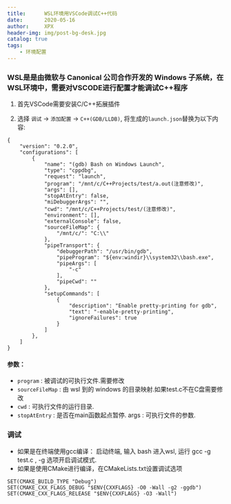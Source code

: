 ```yaml
---
title:      WSL环境用VSCode调试C++代码
date:       2020-05-16
author:     XPX
header-img: img/post-bg-desk.jpg
catalog: true
tags:
    - 环境配置
---
```


### WSL是是由微软与 Canonical 公司合作开发的 Windows 子系统，在WSL环境中，需要对VSCODE进行配置才能调试C++程序


1. 首先VSCode需要安装C/C++拓展插件

2. 选择 `调试` -> `添加配置` -> `C++(GDB/LLDB)`, 将生成的`launch.json`替换为以下内容:

   

```
{ 
    "version": "0.2.0",
    "configurations": [
        {
            "name": "(gdb) Bash on Windows Launch",
            "type": "cppdbg",
            "request": "launch",
            "program": "/mnt/c/C++Projects/test/a.out(注意修改)",
            "args": [],
            "stopAtEntry": false,
            "miDebuggerArgs": "",
            "cwd": "/mnt/c/C++Projects/test/(注意修改)",
            "environment": [],
            "externalConsole": false,
            "sourceFileMap": {
                "/mnt/c/": "C:\\"
            },
            "pipeTransport": {
                "debuggerPath": "/usr/bin/gdb",
                "pipeProgram": "${env:windir}\\system32\\bash.exe",
                "pipeArgs": [
                    "-c"
                ],
                "pipeCwd": ""
            },
            "setupCommands": [
                {
                    "description": "Enable pretty-printing for gdb",
                    "text": "-enable-pretty-printing",
                    "ignoreFailures": true
                }
            ]
        },
    ]
}
```

#### 参数：

- `program` : 被调试的可执行文件.需要修改
- `sourceFileMap` : 由 wsl 到的 windows 的目录映射.如果test.c不在C盘需要修改
- `cwd` : 可执行文件的运行目录.
- `stopAtEntry` : 是否在main函数起点暂停. args : 可执行文件的参数.

### 调试

- 如果是在终端使用gcc编译：  启动终端, 输入 bash 进入wsl, 运行 gcc -g test.c , -g 选项开启调试模式.
- 如果是使用CMake进行编译，在CMakeLists.txt设置调试选项

```
SET(CMAKE_BUILD_TYPE "Debug")
SET(CMAKE_CXX_FLAGS_DEBUG "$ENV{CXXFLAGS} -O0 -Wall -g2 -ggdb")
SET(CMAKE_CXX_FLAGS_RELEASE "$ENV{CXXFLAGS} -O3 -Wall")
```
